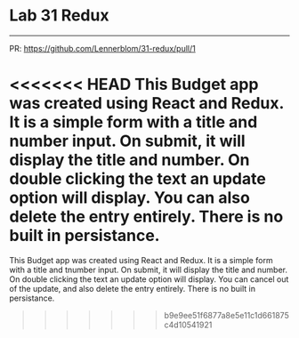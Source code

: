# Lab 31 Redux
___
   PR: https://github.com/Lennerblom/31-redux/pull/1

<<<<<<< HEAD
   This Budget app was created using React and Redux.  It is a simple form with a title and number input.  On submit, it will display the title and number.  On double clicking the text an update option will display.  You can also delete the entry entirely.  There is no built in persistance.
=======

   This Budget app was created using React and Redux.  It is a simple form with a title and tnumber input.  On submit, it will display the title and number.  On double clicking the text an update option will display.  You can cancel out of the update, and also delete the entry entirely.  There is no built in persistance.
>>>>>>> b9e9ee51f6877a8e5e11c1d661875c4d10541921
